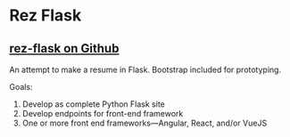 # Rez Flask

[rez-flask on Github](https://github.com/reotch/rez-flask)
---
An attempt to make a resume in Flask.
Bootstrap included for prototyping.

Goals:
<ol>
    <li>Develop as complete Python Flask site</li>
    <li>Develop endpoints for front-end framework</li>
    <li>One or more front end frameworks&mdash;Angular, React, and/or VueJS</li>
</ol>